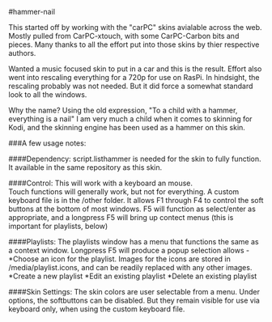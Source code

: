 #hammer-nail

This started off by working with the "carPC" skins avialable across the web.  Mostly pulled from CarPC-xtouch, with some CarPC-Carbon bits and pieces.  Many thanks to all the effort put into those skins by thier respective authors.

Wanted a music focused skin to put in a car and this is the result.  Effort also went into rescaling everything for a 720p for use on RasPi.   In hindsight, the rescaling probably was not needed.  But it did force a somewhat standard look to all the windows.

Why the name?  Using the old expression, "To a child with a hammer, everything is a nail"   I am very much a child when it comes to skinning for Kodi, and the skinning engine has been used as a hammer on this skin.

###A few usage notes:

####Dependency:
script.listhammer is needed for the skin to fully function.  It available in the same repository as this skin.

####Control:
This will work with a keyboard an mouse.   
Touch functions will generally work, but not for everything.
A custom keyboard file is in the /other folder.  It allows F1 through F4 to control the soft buttons at the bottom of most windows.  F5 will function as select/enter as appropriate, and a longpress F5 will bring up contect menus (this is important for playlists, below)

####Playlists:
The playlists window has a menu that functions the same as a context window.  Longpress F5 will produce a popup selection allows - 
*Choose an icon for the playlist.  Images for the icons are stored in /media/playlist.icons, and can be readily replaced with any other images.
*Create a new playlist
*Edit an existing playlist
*Delete an existing playlist

####Skin Settings:
The skin colors are user selectable from a menu.
Under options, the softbuttons can be disabled.  But they remain visible for use via keyboard only, when using the custom keyboard file.

